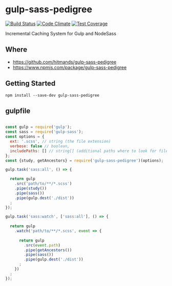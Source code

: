 # gulp-sass-pedigree
[![Build Status](https://travis-ci.org/hitmands/gulp-sass-pedigree.svg?branch=master)](https://travis-ci.org/hitmands/gulp-sass-pedigree) [![Code Climate](https://codeclimate.com/github/hitmands/gulp-sass-pedigree/badges/gpa.svg)](https://codeclimate.com/github/hitmands/gulp-sass-pedigree) [![Test Coverage](https://codeclimate.com/github/hitmands/gulp-sass-pedigree/badges/coverage.svg)](https://codeclimate.com/github/hitmands/gulp-sass-pedigree)

Incremental Caching System for Gulp and NodeSass

## Where
 - https://github.com/hitmands/gulp-sass-pedigree
 - https://www.npmjs.com/package/gulp-sass-pedigree

## Getting Started
`npm install --save-dev gulp-sass-pedigree`

## gulpfile
```javascript

const gulp = require('gulp');
const sass = require('gulp-sass');
const options = {
  ext: '.scss', // string (the file extension)
  verbose: false // boolean,
  includePaths: [] // string[] (additional paths where to look for files
};
const {study, getAncestors} = require('gulp-sass-pedigree')(options);

gulp.task('sass:all', () => {

  return gulp
    .src('path/to/**/*.scss')
    .pipe(study())
    .pipe(sass())
    .pipe(gulp.dest('./dist'))
  ;
});

gulp.task('sass:watch', ['sass:all'], () => {
  
  return gulp
    .watch('path/to/**/*.scss', event => {
      
      return gulp
        .src(event.path)
        .pipe(getAncestors())    
        .pipe(sass())
        .pipe(gulp.dest('./dist'))
      ;
    })
  ;
});

```
